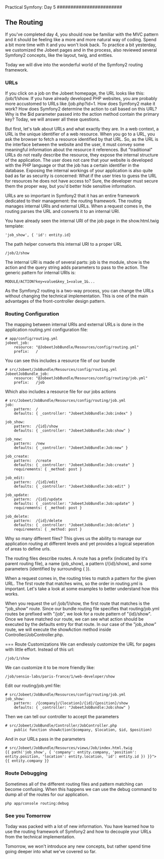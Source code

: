 Practical Symfony: Day 5
########################

## The Routing
If you've completed day 4, you should now be familiar with the MVC pattern and it should be feeling like a more and more natural way of coding. Spend a bit more time with it and you won't look back. To practice a bit yesterday, we customized the Jobeet pages and in the process, also reviewed several Symfony2 concepts, like the layout, twig, and entties.

Today we will dive into the wonderful world of the Symfony2 routing framework.

### URLs

If you click on a job on the Jobeet homepage, the URL looks like this: /job/1/show. If you have already developed PHP websites, you are probably more accustomed to URLs like /job.php?id=1. How does Symfony2 make it work? How does Symfony2 determine the action to call based on this URL? Why is the $id parameter passed into the action method contain the primary key? Today, we will answer all these questions.

But first, let's talk about URLs and what exactly they are. In a web context, a URL is the unique identifier of a web resource. When you go to a URL, you ask the browser to fetch a resource identified by that URL. So, as the URL is the interface between the website and the user, it must convey some meaningful information about the resource it references. But "traditional" URLs do not really describe the resource, they expose the internal structure of the application. The user does not care that your website is developed with the PHP language or that the job has a certain identifier in the database. Exposing the internal workings of your application is also quite bad as far as security is concerned: What if the user tries to guess the URL for resources he does not have access to? Sure, the developer must secure them the proper way, but you'd better hide sensitive information.

URLs are so important in Symfony2 that it has an entire framework dedicated to their management: the routing framework. The routing manages internal URIs and external URLs. When a request comes in, the routing parses the URL and converts it to an internal URI.

You have already seen the internal URI of the job page in the show.html.twig template:
```
'job_show', { 'id': entity.id}
```
The path helper converts this internal URI to a proper URL
```
/job/2/show
```

The internal URI is made of several parts: job is the module, show is the action and the query string adds parameters to pass to the action. The generic pattern for internal URIs is:
```
MODULE/ACTION?key=value&key_1=value_1&...
```
As the Symfony2 routing is a two-way process, you can change the URLs without changing the technical implementation. This is one of the main advantages of the front-controller design pattern.

### Routing Configuration
The mapping between internal URIs and external URLs is done in the application routing.yml configuration file:
```
# app/config/routing.yml
jobeet_job:
    resource: "@JobeetJobBundle/Resources/config/routing.yml"
    prefix:   /
```
You can see this includes a resource file of our bundle
```
# src/Jobeet/JobBundle/Resources/config/routing.yml
JobeetJobBundle_job:
    resource: "@JobeetJobBundle/Resources/config/routing/job.yml"
    prefix:   /job
```
Which also includes a resource file for our jobs actions
```
# src/Jobeet/JobBundle/Resources/config/routing/job.yml
job:
    pattern:  /
    defaults: { _controller: "JobeetJobBundle:Job:index" }

job_show:
    pattern:  /{id}/show
    defaults: { _controller: "JobeetJobBundle:Job:show" }

job_new:
    pattern:  /new
    defaults: { _controller: "JobeetJobBundle:Job:new" }

job_create:
    pattern:  /create
    defaults: { _controller: "JobeetJobBundle:Job:create" }
    requirements: { _method: post }

job_edit:
    pattern:  /{id}/edit
    defaults: { _controller: "JobeetJobBundle:Job:edit" }

job_update:
    pattern:  /{id}/update
    defaults: { _controller: "JobeetJobBundle:Job:update" }
    requirements: { _method: post }

job_delete:
    pattern:  /{id}/delete
    defaults: { _controller: "JobeetJobBundle:Job:delete" }
    requirements: { _method: post }
```

Why so many different files? This gives us the ability to manage our application routing at different levels and yet provides a logical seperation of areas to define urls.

The routing files describe routes. A route has a prefix (indicated by it's parent routing file), a name (job_show), a pattern (/{id}/show), and some parameters (identified by surrounding { }).

When a request comes in, the routing tries to match a pattern for the given URL. The first route that matches wins, so the order in routing.yml is important. Let's take a look at some examples to better understand how this works.

When you request the url /job/1/show, the first route that matches is the "job_show" route.  Since our bundle routing file specifies that routing/job.yml routes be prefixed with "/job", we look for a route pattern of "{id}/show".  Once we have matched our route, we can see what action should be executed by the defaults entry for that route.  In our case of the "job_show" route, we will execute the showAction method inside Controller/JobController.php.

=== Route Customizations
We can endlessly customize the URL for pages with little effort.  Instead of this url:
```
/job/1/show
```
We can customize it to be more friendly like:
```
/job/sensio-labs/paris-france/1/web-developer/show
```

Edit our routing/job.yml file:
```
# src/Jobeet/JobBundle/Resources/config/routing/job.yml
job_show:
    pattern:  /{company}/{location}/{id}/{position}/show
    defaults: { _controller: "JobeetJobBundle:Job:show" }
```

Then we can tell our controller to accept the parameters
```
# src/Jobeet/JobBundle/Controller/JobController.php
    public function showAction($company, $location, $id, $position)
```

And in our URLs pass in the parameters
```
# src/Jobeet/JobBundle/Resources/views/Job/index.html.twig
{{ path('job_show', { 'company': entity.company, 'position': entity.position, 'location': entity.location, 'id': entity.id }) }}">{{ entity.company }}
```

### Route Debugging
Sometimes all of the different routing files and pattern matching can become confusing.  When this happens we can use the debug command to dump all of the routes for our application.
```
php app/console routing:debug
```

### See you Tomorrow

Today was packed with a lot of new information. You have learned how to use the routing framework of Symfony2 and how to decouple your URLs from the technical implementation.

Tomorrow, we won't introduce any new concepts, but rather spend time going deeper into what we've covered so far.


